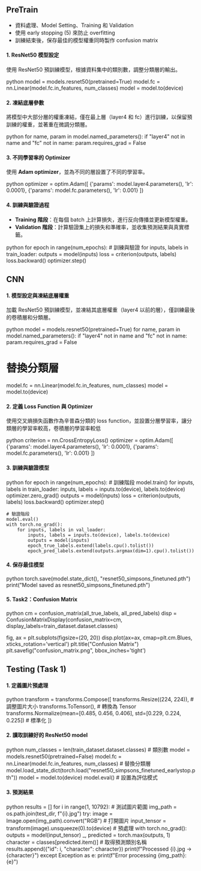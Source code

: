## PreTrain

- 資料處理、Model Setting、Training 和 Validation
- 使用 early stopping (5) 來防止 overfitting
- 訓練結束後，保存最佳的模型權重同時製作 confusion matrix

#### 1. **ResNet50 模型設定**
使用 ResNet50 預訓練模型，根據資料集中的類別數，調整分類層的輸出。

python
model = models.resnet50(pretrained=True)
model.fc = nn.Linear(model.fc.in_features, num_classes)
model = model.to(device)


#### 2. **凍結底層參數**
將模型中大部分層的權重凍結，僅在最上層（layer4 和 fc）進行訓練，以保留預訓練的權重，並著重在微調分類層。

python
for name, param in model.named_parameters():
    if "layer4" not in name and "fc" not in name:
        param.requires_grad = False


#### 3. **不同學習率的 Optimizer**
使用 **Adam optimizer**，並為不同的層設置了不同的學習率。

python
optimizer = optim.Adam([
    {'params': model.layer4.parameters(), 'lr': 0.0001},
    {'params': model.fc.parameters(), 'lr': 0.001}
])


#### 4. **訓練與驗證過程**

- **Training 階段**：在每個 batch 上計算損失，進行反向傳播並更新模型權重。
- **Validation 階段**：計算驗證集上的損失和準確率，並收集預測結果與真實標籤。

python
for epoch in range(num_epochs):
    # 訓練與驗證
    for inputs, labels in train_loader:
        outputs = model(inputs)
        loss = criterion(outputs, labels)
        loss.backward()
        optimizer.step()

## CNN

#### 1. **模型設定與凍結底層權重**
加載 ResNet50 預訓練模型，並凍結其底層權重（layer4 以前的層），僅訓練最後的卷積層和分類層。

python
model = models.resnet50(pretrained=True)
for name, param in model.named_parameters():
    if "layer4" not in name and "fc" not in name:
        param.requires_grad = False

# 替換分類層
model.fc = nn.Linear(model.fc.in_features, num_classes)
model = model.to(device)

#### 2. **定義 Loss Function 與 Optimizer**
使用交叉熵損失函數作為辛普森分類的 loss function，並設置分層學習率，讓分類層的學習率較高，卷積層的學習率較低

python
criterion = nn.CrossEntropyLoss()
optimizer = optim.Adam([
    {'params': model.layer4.parameters(), 'lr': 0.0001},
    {'params': model.fc.parameters(), 'lr': 0.001}
])

#### 3. **訓練與驗證模型**

python
for epoch in range(num_epochs):
    # 訓練階段
    model.train()
    for inputs, labels in train_loader:
        inputs, labels = inputs.to(device), labels.to(device)
        optimizer.zero_grad()
        outputs = model(inputs)
        loss = criterion(outputs, labels)
        loss.backward()
        optimizer.step()

    # 驗證階段
    model.eval()
    with torch.no_grad():
        for inputs, labels in val_loader:
            inputs, labels = inputs.to(device), labels.to(device)
            outputs = model(inputs)
            epoch_true_labels.extend(labels.cpu().tolist())
            epoch_pred_labels.extend(outputs.argmax(dim=1).cpu().tolist())

#### 4. **保存最佳模型**

python
torch.save(model.state_dict(), "resnet50_simpsons_finetuned.pth")
print("Model saved as resnet50_simpsons_finetuned.pth")


#### 5. **Task2：Confusion Matrix**

python
cm = confusion_matrix(all_true_labels, all_pred_labels)
disp = ConfusionMatrixDisplay(confusion_matrix=cm, display_labels=train_dataset.dataset.classes)

fig, ax = plt.subplots(figsize=(20, 20))
disp.plot(ax=ax, cmap=plt.cm.Blues, xticks_rotation='vertical')
plt.title("Confusion Matrix")
plt.savefig("confusion_matrix.png", bbox_inches='tight')

## Testing (Task 1)

#### 1. **定義圖片預處理**
python
transform = transforms.Compose([
    transforms.Resize((224, 224)),  # 調整圖片大小
    transforms.ToTensor(),  # 轉換為 Tensor
    transforms.Normalize(mean=[0.485, 0.456, 0.406], std=[0.229, 0.224, 0.225])  # 標準化
])


#### 2. **讀取訓練好的 ResNet50 model**
python
num_classes = len(train_dataset.dataset.classes)  # 類別數
model = models.resnet50(pretrained=False)
model.fc = nn.Linear(model.fc.in_features, num_classes)  # 替換分類層
model.load_state_dict(torch.load("resnet50_simpsons_finetuned_earlystop.pth"))
model = model.to(device)
model.eval()  # 設置為評估模式


#### 3. **預測結果**
python
results = []
for i in range(1, 10792):  # 測試圖片範圍
    img_path = os.path.join(test_dir, f"{i}.jpg")
    try:
        image = Image.open(img_path).convert("RGB")  # 打開圖片
        input_tensor = transform(image).unsqueeze(0).to(device)  # 預處理
        with torch.no_grad():
            outputs = model(input_tensor)
            _, predicted = torch.max(outputs, 1)
        character = classes[predicted.item()]  # 取得預測類別名稱
        results.append({"id": i, "character": character})
        print(f"Processed {i}.jpg -> {character}")
    except Exception as e:
        print(f"Error processing {img_path}: {e}")